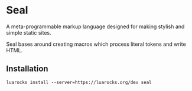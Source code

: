 # Seal

A meta-programmable markup language designed for making stylish and simple
static sites.

Seal bases around creating macros which process literal tokens and write HTML.

## Installation

`luarocks install --server=https://luarocks.org/dev seal`
